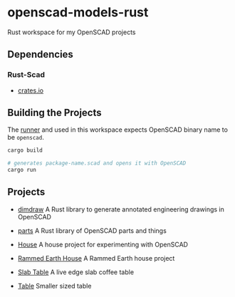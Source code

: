 # openscad-models-rust

Rust workspace for my OpenSCAD projects

## Dependencies

### Rust-Scad

- [crates.io](https://crates.io/crates/scad)

## Building the Projects

The [runner](.cargo/config) and used in this workspace expects OpenSCAD binary name to be `openscad`.

```bash
cargo build

# generates package-name.scad and opens it with OpenSCAD
cargo run
```

## Projects

- [dimdraw](libraries/dimdraw) A Rust library to generate annotated engineering drawings in OpenSCAD

- [parts](libraries/parts) A Rust library of OpenSCAD parts and things

- [House](sandbox/house) A house project for experimenting with OpenSCAD

- [Rammed Earth House](sandbox/rammed-earth) A Rammed Earth house project

- [Slab Table](wood-projects/slab-table) A live edge slab coffee table

- [Table](wood-projects/table) Smaller sized table
